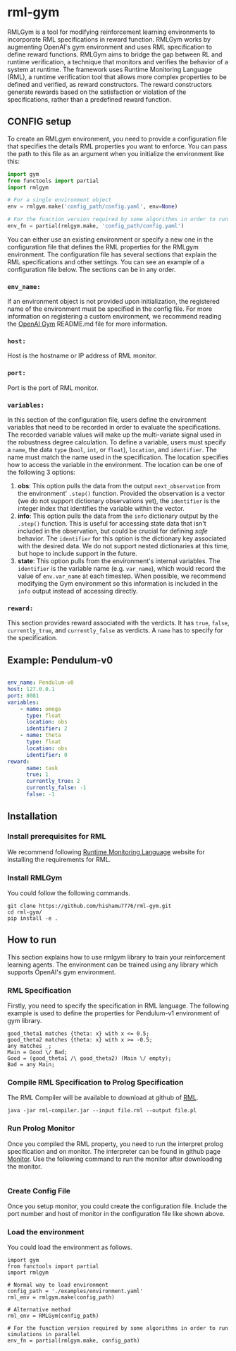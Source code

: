 # rml-gym
RMLGym is a tool for modifying reinforcement learning environments to incorporate RML specifications in reward function. RMLGym works by augmenting OpenAI's gym environment and uses RML specification to define reward functions. RMLGym aims to bridge the gap between RL and runtime verification, a technique that monitors and verifies the behavior of a system at runtime. The framework uses Runtime Monitoring Language (RML), a runtime verification tool that allows more complex properties to be defined and verified, as reward constructors. The reward constructors generate rewards based on the satisfaction or violation of the specifications, rather than a predefined reward function.

## CONFIG setup
To create an RMLgym environment, you need to provide a configuration file that specifies the details RML properties you want to enforce. You can pass the path to this file as an argument when you initialize the environment like this:
 
```Python
import gym
from functools import partial
import rmlgym

# For a single environment object
env = rmlgym.make('config_path/config.yaml', env=None)

# For the function version required by some algorithms in order to run simulations in parallel
env_fn = partial(rmlgym.make, 'config_path/config.yaml')
```

You can either use an existing environment or specify a new one in the configuration file that defines the RML properties for the RMLgym environment. The configuration file has several sections that explain the RML specifications and other settings. You can see an example of a configuration file below. The sections can be in any order.

### ```env_name:```
If an environment object is not provided upon initialization, the registered name of the environment must be specified in the config file. For more information on registering a custom environment, we recommend reading the [OpenAI Gym](https://github.com/openai/gym) README.md file for more information.

### ```host:```
Host is the hostname or IP address of RML monitor.

### ```port:```
Port is the port of RML monitor.

### ```variables:```
In this section of the configuration file, users define the environment variables that need to be recorded in order to evaluate the specifications. The recorded variable values will make up the multi-variate signal used in the robustness degree calculation. To define a variable, users must specify a `name`, the data `type` (`bool`, `int`, or `float`), `location`, and `identifier`. The name must match the name used in the specification. The location specifies how to access the variable in the environment. The location can be one of the following 3 options: 
1. __obs__: This option pulls the data from the output `next_observation` from the environment' `.step()` function. Provided the observation is a vector (we do not support dictionary observations yet), the `identifier` is the integer index that identifies the variable within the vector.
2. __info__: This option pulls the data from the `info` dictionary output by the `.step()` function. This is useful for accessing state data that isn't included in the observation, but could be crucial for defining _safe_ behavior. The `identifier` for this option is the dictionary key associated with the desired data. We do not support nested dictionaries at this time, but hope to include support in the future.
3. __state__: This option pulls from the environment's internal variables. The `identifier` is the variable name (e.g. `var_name`), which would record the value of `env.var_name` at each timestep. When possible, we recommend modifying the Gym environment so this information is included in the `info` output instead of accessing directly. 

### ```reward:```
This section provides reward associated with the verdicts. It has `true`, `false`, `currently_true`, and `currently_false` as verdicts. A `name` has to specify for the specification.


## Example: Pendulum-v0
```yaml

env_name: Pendulum-v0
host: 127.0.0.1
port: 8081
variables:
    - name: omega
      type: float
      location: obs
      identifier: 2
    - name: theta
      type: float
      location: obs
      identifier: 0
reward:
      name: task
      true: 1
      currently_true: 2
      currently_false: -1
      false: -1
```

## Installation
### Install prerequisites for RML
We recommend following [Runtime Monitoring Language](https://rmlatdibris.github.io/implementation.html) website for installing the requirements for RML.
### Install RMLGym
You could follow the following commands.
```
git clone https://github.com/hishamu7776/rml-gym.git
cd rml-gym/
pip install -e .

```
## How to run
This section explains how to use rmlgym library to train your reinforcement learning agents. The environment can be trained using any library which supports OpenAI's gym environment. 
### RML Specification 
Firstly, you need to specify the specification in RML language. The following example is used to define the properties for Pendulum-v1 environment of gym library.
```
good_theta1 matches {theta: x} with x <= 0.5;
good_theta2 matches {theta: x} with x >= -0.5;
any matches _;
Main = Good \/ Bad;
Good = (good_theta1 /\ good_theta2) (Main \/ empty);
Bad = any Main;
```
### Compile RML Specification to Prolog Specification
The RML Compiler will be available to download at github of [RML](https://github.com/RMLatDIBRIS/compiler).
```
java -jar rml-compiler.jar --input file.rml --output file.pl
```

### Run Prolog Monitor
Once you compiled the RML property, you need to run the interpret prolog specification and on monitor. The interpreter can be found in github page [Monitor](https://github.com/RMLatDIBRIS/monitor). Use the following command to run the monitor after downloading the monitor.
```sh ./online_monitor.sh ./file.pl 8080
```
### Create Config File
Once you setup monitor, you could create the configuration file. Include the port number and host of monitor in the configuration file like shown above.

### Load the environment

You could load the environment as follows.
```
import gym
from functools import partial
import rmlgym

# Normal way to load environment
config_path = './examples/environment.yaml'
rml_env = rmlgym.make(config_path)

# Alternative method
rml_env = RMLGym(config_path)

# For the function version required by some algorithms in order to run simulations in parallel
env_fn = partial(rmlgym.make, config_path)

```
